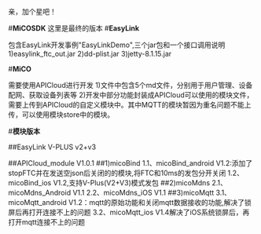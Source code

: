 ﻿亲，加个星吧！

#**MiCOSDK**
这里是最终的版本
#**EasyLink**<div id="1"></div>
	包含EasyLink开发事例"EasyLinkDemo",三个jar包和一个接口调用说明
	1)easylink_ftc_out.jar
	2)dd-plist.jar
	3)jetty-8.1.15.jar
	
#**MiCO**<div id="2"></div>
	需要使用APICloud进行开发
	1)文件中包含5个md文件，分别用于用户管理、设备配网、获取设备列表等
	2)开发中部分功能封装成APICloud可以使用的模块文件，需要上传到APICloud的自定义模块中。其中MQTT的模块暂因为重名问题不能上传，可以使用模块store中的模块。

#**模块版本**<div id="3"></div>
##EasyLink V-PLUS
v2+v3

##APICloud_module V1.0.1
##1)micoBind
	1.1、micoBind_android V1.2:添加了stopFTC并在发送空json后关闭的的模块,将FTC和10ms的发包分开关闭
	1.2、micoBind_ios V1.2,支持V-Plus(V2+V3)模式发包
##2)micoMdns
	2.1、micoMdns_Android V1.1
	2.2、micoMdns_iOS V1.1
##3)micoMqtt
	3.1、micoMqtt_android V1.2：mqtt的原始功能和关闭mqtt数据接收的功能,解决了锁屏后再打开连接不上的问题
	3.2、micoMqtt_ios V1.4解决了iOS系统锁屏后，再打开mqtt连接不上的问题
